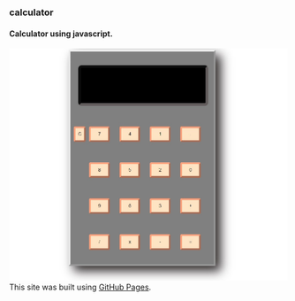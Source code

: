 ### calculator
#### Calculator using javascript.
![project look.](image/project-image.jpg)
This site was built using [GitHub Pages](https://joswin18.github.io/calculator/).
